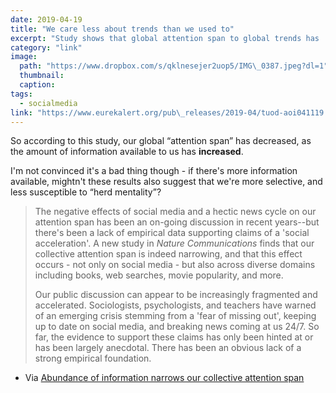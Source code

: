 ```yaml
---
date: 2019-04-19
title: "We care less about trends than we used to"
excerpt: "Study shows that global attention span to global trends has ... globally decreased"
category: "link"
image:
  path: "https://www.dropbox.com/s/qklnesejer2uop5/IMG\_0387.jpeg?dl=1"
  thumbnail:
  caption:
tags: 
  - socialmedia
link: "https://www.eurekalert.org/pub\_releases/2019-04/tuod-aoi041119.php"
---
```


So according to this study, our global “attention span” has decreased, as the amount of information available to us has **increased**.

I'm not convinced it's a bad thing though - if there's more information available, mightn't these results also suggest that we're more selective, and less susceptible to “herd mentality”?

> The negative effects of social media and a hectic news cycle on our attention span has been an on-going discussion in recent years--but there's been a lack of empirical data supporting claims of a 'social acceleration'. A new study in _Nature Communications_ finds that our collective attention span is indeed narrowing, and that this effect occurs - not only on social media - but also across diverse domains including books, web searches, movie popularity, and more.
> 
> Our public discussion can appear to be increasingly fragmented and accelerated. Sociologists, psychologists, and teachers have warned of an emerging crisis stemming from a 'fear of missing out', keeping up to date on social media, and breaking news coming at us 24/7. So far, the evidence to support these claims has only been hinted at or has been largely anecdotal. There has been an obvious lack of a strong empirical foundation.

- Via [Abundance of information narrows our collective attention span][1]

[1]:	https://www.eurekalert.org/pub_releases/2019-04/tuod-aoi041119.php